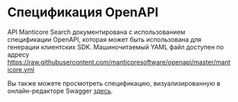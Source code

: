 # Спецификация OpenAPI

API Manticore Search документирована с использованием спецификации OpenAPI, которая может быть использована для генерации клиентских SDK. Машиночитаемый YAML файл доступен по адресу https://raw.githubusercontent.com/manticoresoftware/openapi/master/manticore.yml

Вы также можете просмотреть спецификацию, визуализированную в онлайн-редакторе Swagger [здесь](https://editor.swagger.io).
<!-- proofread -->

